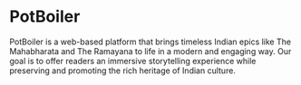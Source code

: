 # PotBoiler
PotBoiler is a web-based platform that brings timeless Indian epics like The Mahabharata and The Ramayana to life in a modern and engaging way. Our goal is to offer readers an immersive storytelling experience while preserving and promoting the rich heritage of Indian culture.
